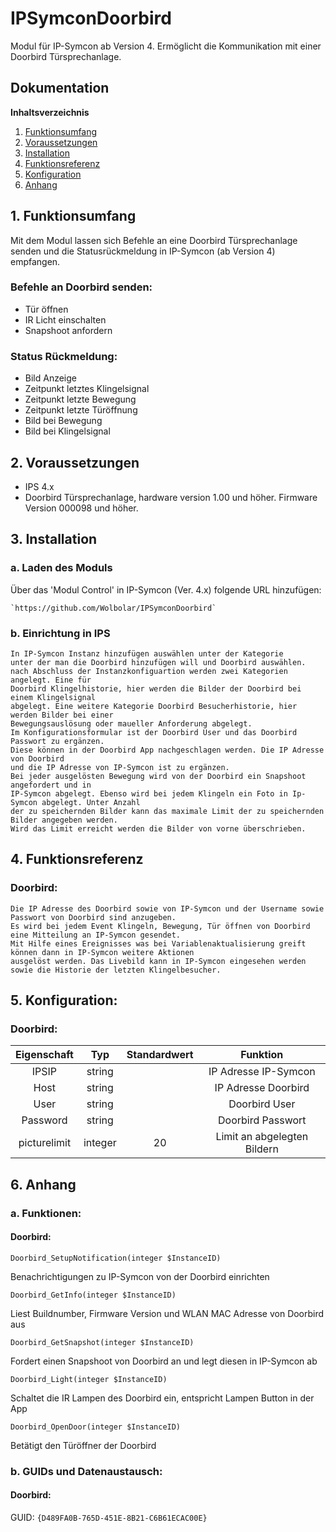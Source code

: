 # IPSymconDoorbird

Modul für IP-Symcon ab Version 4. Ermöglicht die Kommunikation mit einer Doorbird Türsprechanlage.

## Dokumentation

**Inhaltsverzeichnis**

1. [Funktionsumfang](#1-funktionsumfang)  
2. [Voraussetzungen](#2-voraussetzungen)  
3. [Installation](#3-installation)  
4. [Funktionsreferenz](#4-funktionsreferenz)
5. [Konfiguration](#5-konfiguartion)  
6. [Anhang](#6-anhang)  

## 1. Funktionsumfang

Mit dem Modul lassen sich Befehle an eine Doorbird Türsprechanlage senden und die Statusrückmeldung in IP-Symcon (ab Version 4) empfangen. 

### Befehle an Doorbird senden:  

 - Tür öffnen 
 - IR Licht einschalten
 - Snapshoot anfordern

### Status Rückmeldung:  

 - Bild Anzeige
 - Zeitpunkt letztes Klingelsignal
 - Zeitpunkt letzte Bewegung
 - Zeitpunkt letzte Türöffnung
 - Bild bei Bewegung
 - Bild bei Klingelsignal
	
  

## 2. Voraussetzungen

 - IPS 4.x
 - Doorbird Türsprechanlage, hardware version 1.00 und höher. Firmware Version 000098 und höher.

## 3. Installation

### a. Laden des Moduls

   Über das 'Modul Control' in IP-Symcon (Ver. 4.x) folgende URL hinzufügen:
	
    `https://github.com/Wolbolar/IPSymconDoorbird`  

### b. Einrichtung in IPS

	In IP-Symcon Instanz hinzufügen auswählen unter der Kategorie
	unter der man die Doorbird hinzufügen will und Doorbird auswählen.
	nach Abschluss der Instanzkonfiguartion werden zwei Kategorien angelegt. Eine für
	Doorbird Klingelhistorie, hier werden die Bilder der Doorbird bei einem Klingelsignal
	abgelegt. Eine weitere Kategorie Doorbird Besucherhistorie, hier werden Bilder bei einer
	Bewegungsauslösung oder maueller Anforderung abgelegt.	
	Im Konfigurationsformular ist der Doorbird User und das Doorbird Passwort zu ergänzen.
	Diese können in der Doorbird App nachgeschlagen werden. Die IP Adresse von Doorbird
	und die IP Adresse von IP-Symcon ist zu ergänzen.
	Bei jeder ausgelösten Bewegung wird von der Doorbird ein Snapshoot angefordert und in
	IP-Symcon abgelegt. Ebenso wird bei jedem Klingeln ein Foto in Ip-Symcon abgelegt. Unter Anzahl
	der zu speichernden Bilder kann das maximale Limit der zu speichernden Bilder angegeben werden.
	Wird das Limit erreicht werden die Bilder von vorne überschrieben.


## 4. Funktionsreferenz

### Doorbird:
	Die IP Adresse des Doorbird sowie von IP-Symcon und der Username sowie Passwort von Doorbird sind anzugeben.
	Es wird bei jedem Event Klingeln, Bewegung, Tür öffnen von Doorbird eine Mitteilung an IP-Symcon gesendet.
	Mit Hilfe eines Ereignisses was bei Variablenaktualisierung greift können dann in IP-Symcon weitere Aktionen
	ausgelöst werden. Das Livebild kann in IP-Symcon eingesehen werden sowie die Historie der letzten Klingelbesucher.
	


## 5. Konfiguration:

### Doorbird:

| Eigenschaft | Typ     | Standardwert | Funktion                                  |
| :---------: | :-----: | :----------: | :---------------------------------------: |
| IPSIP       | string  |              | IP Adresse IP-Symcon                      |
| Host        | string  |              | IP Adresse Doorbird                       |
| User        | string  |              | Doorbird User                             |
| Password    | string  |              | Doorbird Passwort                         |
| picturelimit| integer |    20        | Limit an abgelegten Bildern               |






## 6. Anhang

###  a. Funktionen:

#### Doorbird:

`Doorbird_SetupNotification(integer $InstanceID)`

Benachrichtigungen zu IP-Symcon von der Doorbird einrichten

`Doorbird_GetInfo(integer $InstanceID)`

Liest Buildnumber, Firmware Version und WLAN MAC Adresse von Doorbird aus

`Doorbird_GetSnapshot(integer $InstanceID)`

Fordert einen Snapshoot von Doorbird an und legt diesen in IP-Symcon ab

`Doorbird_Light(integer $InstanceID)`

Schaltet die IR Lampen des Doorbird ein, entspricht Lampen Button in der App

`Doorbird_OpenDoor(integer $InstanceID)`

Betätigt den Türöffner der Doorbird       



###  b. GUIDs und Datenaustausch:

#### Doorbird:

GUID: `{D489FA0B-765D-451E-8B21-C6B61ECAC00E}` 




